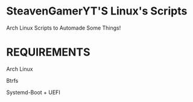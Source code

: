 # SteavenGamerYT'S Linux's Scripts
Arch Linux Scripts to Automade Some Things! 
 
# REQUIREMENTS
Arch Linux

Btrfs

Systemd-Boot + UEFI
